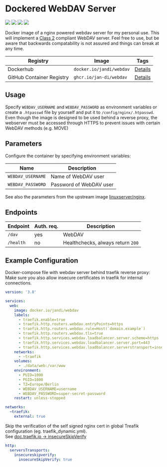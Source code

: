 # Dockered WebDAV Server

![](https://flat.badgen.net/docker/size/jandi/webdav/latest)
![](https://flat.badgen.net/docker/layers/jandi/webdav/latest)
![](https://flat.badgen.net/docker/pulls/jandi/webdav)
![](https://flat.badgen.net/docker/stars/jandi/webdav)

Docker image of a nginx powered webdav server for my personal use. This will implement a [Class 2](https://stackoverflow.com/questions/58900793/what-is-a-level-2-webdav-server) compliant WebDAV server. Feel free to use, but be aware that backwards compatability is not assured and things can break at any time.

Registry | Image | Tags
 --- | --- | ---
Dockerhub | `docker.io/jandi/webdav` | [Details](https://hub.docker.com/r/jandi/webdav/tags)
GitHub Container Registry | `ghcr.io/jan-di/webdav` | [Details](https://github.com/jan-di/docker-webdav/pkgs/container/webdav)

## Usage

Specify `WEBDAV_USERNAME` and `WEBDAV_PASSWORD` as environment variables or create a `.htpasswd` file by yourself and put it to `/config/nginx/.htpasswd`.
Even though the image is designed to be used behind a reverse proxy, the webserver must be accessed through HTTPS to prevent issues with certain WebDAV methods (e.g. MOVE)

## Parameters

Configure the container by specifying environment variables:

Name | Description
--- | ---
`WEBDAV_USERNAME` | Name of WebDAV user
`WEBDAV_PASSWORD` | Password of WebDAV user

See also the parameters from the upstream image [linuxserver/nginx](https://github.com/linuxserver/docker-nginx#parameters).

## Endpoints

Endpoint | Auth. req. | Description
--- | --- | ---
`/dav` | yes | WebDAV
`/health` | no | Healthchecks, always return `200`

## Example Configuration

Docker-compose file with webdav server behind traefik reverse proxy:
Make sure you also allow insecure certificates in traefik for internal connections.

```yml
version: '3.8'

services: 
  web:
    image: docker.io/jandi/webdav
    labels:
      - traefik.enable=true
      - traefik.http.routers.webdav.entryPoints=https
      - traefik.http.routers.webdav.rule=Host(`domain.example`)
      - traefik.http.routers.webdav.tls=true
      - traefik.http.services.webdav.loadbalancer.server.scheme=https
      - traefik.http.services.webdav.loadbalancer.server.port=443
      - traefik.http.services.webdav.loadbalancer.serverstransport=insecureskipverify@file # See https://doc.traefik.io/traefik/routing/services/#insecureskipverify
    networks:
      - ~traefik
    volumes:
      - ./data/web:/var/www
    environment:
      - PUID=1000
      - PGID=1000
      - TZ=Europe/Berlin
      - WEBDAV_USERNAME=username
      - WEBDAV_PASSWORD=super-secret-password
    restart: unless-stopped

networks:
  ~traefik:
    external: true
```

Skip the verification of the self signed nginx cert in global Treafik configuration (eg. traefik_dynamic.yml). <br />
See [doc.traefik.io -> insecureSkipVerify](https://doc.traefik.io/traefik/routing/services/#insecureskipverify)

```yml
http:
  serversTransports:
    insecureskipverify:
      insecureSkipVerify: true
```
